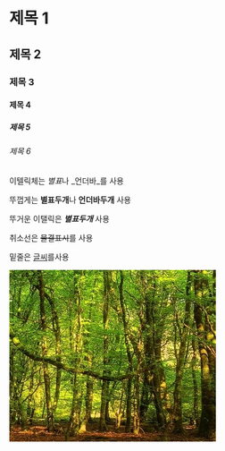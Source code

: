 # 제목 1
## 제목 2
### 제목 3
#### 제목 4
##### 제목 5
###### 제목 6


이텔릭체는 *별표*나 _언더바_를 사용  


뚜껍게는 **별표두개**나 __언더바두개__ 사용
 
 
뚜거운 이탤릭은 ***별표두개*** 사용
  
 
 취소선은 ~~물결표시~~를 사용
 

밑줄은 <u>글씨</u>를사용  








![Forest](./images/iForest.PNG)
